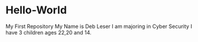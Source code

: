 # Hello-World
My First Repository
My Name is Deb Leser
I am majoring in Cyber Security
I have 3 children ages 22,20 and 14.
